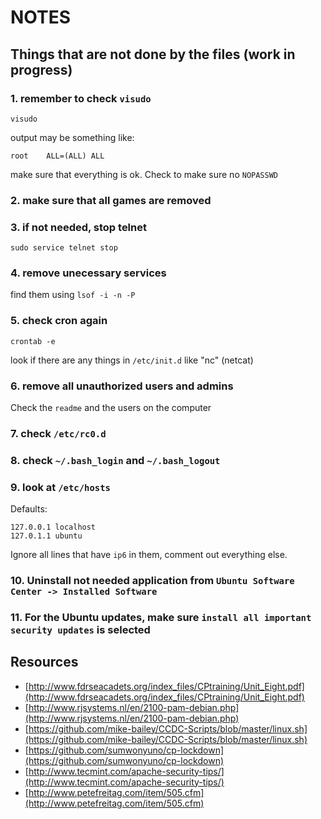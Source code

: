 # NOTES
## Things that are not done by the files (work in progress)

### 1. remember to check `visudo`
```shell
visudo
```
output may be something like:
```shell
root    ALL=(ALL) ALL
```
make sure that everything is ok. Check to make sure no `NOPASSWD`

### 2. make sure that all games are removed

### 3. if not needed, stop telnet
```shell
sudo service telnet stop
```

### 4. remove unecessary services
find them using `lsof -i -n -P`

### 5. check cron again
```shell
crontab -e
```
look if there are any things in `/etc/init.d` like "nc" (netcat)

### 6. remove all unauthorized users and admins
Check the `readme` and the users on the computer

### 7. check `/etc/rc0.d`

### 8. check `~/.bash_login` and `~/.bash_logout`

### 9. look at `/etc/hosts`
Defaults: 
```
127.0.0.1 localhost
127.0.1.1 ubuntu
```

Ignore all lines that have `ip6` in them, comment out everything else.

### 10. Uninstall not needed application from `Ubuntu Software Center -> Installed Software`

### 11. For the Ubuntu updates, make sure `install all important security updates` is selected

## Resources
+ [http://www.fdrseacadets.org/index_files/CPtraining/Unit_Eight.pdf](http://www.fdrseacadets.org/index_files/CPtraining/Unit_Eight.pdf)
+ [http://www.rjsystems.nl/en/2100-pam-debian.php](http://www.rjsystems.nl/en/2100-pam-debian.php)
+ [https://github.com/mike-bailey/CCDC-Scripts/blob/master/linux.sh](https://github.com/mike-bailey/CCDC-Scripts/blob/master/linux.sh)
+ [https://github.com/sumwonyuno/cp-lockdown](https://github.com/sumwonyuno/cp-lockdown)
+ [http://www.tecmint.com/apache-security-tips/](http://www.tecmint.com/apache-security-tips/)
+ [http://www.petefreitag.com/item/505.cfm](http://www.petefreitag.com/item/505.cfm)